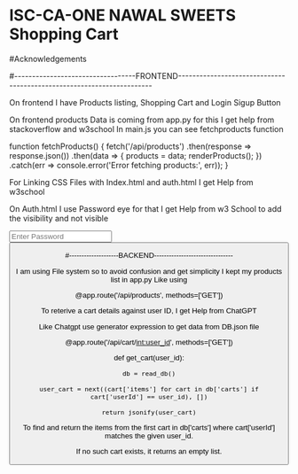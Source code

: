 # ISC-CA-ONE NAWAL SWEETS Shopping Cart
#Acknowledgements

#----------------------------------FRONTEND----------------------------------------------------------------------

On frontend I have Products listing, Shopping Cart and Login Sigup Button 

On frontend products Data is coming from app.py for this I get help from stackoverflow and w3school
In main.js you can see  fetchproducts function

function fetchProducts() {
  fetch('/api/products')
    .then(response => response.json())
    .then(data => {
      products = data;
      renderProducts();
    })
    .catch(err => console.error('Error fetching products:', err));
}


For Linking CSS Files with Index.html and auth.html I get Help from w3school

 <link rel="stylesheet" href="../static/css/style.css">
 
  <!-- Font Awesome for icons if needed -->
  
  <link rel="stylesheet" href="https://cdnjs.cloudflare.com/ajax/libs/font-awesome/6.0.0-beta3/css/all.min.css">
  

On Auth.html I use Password eye  for that I get Help from w3 School to add the visibility and not visible
  
   <div class="password-container">
        <input type="password" id="signup-password" placeholder="Enter Password" required />
        <button type="button" class="toggle-password" onclick="togglePassword('signup-password', this)">
          <i class="fa fa-eye"></i> 



#--------------------BACKEND--------------------------------

I am using File system so to avoid confusion and get simplicity I kept my products list in app.py   Like using

@app.route('/api/products', methods=['GET'])

To reterive a cart details against user ID, I get Help from ChatGPT

Like Chatgpt use generator expression to get data from DB.json file 

@app.route('/api/cart/<int:user_id>', methods=['GET'])

def get_cart(user_id):

    db = read_db()
    
    user_cart = next((cart['items'] for cart in db['carts'] if cart['userId'] == user_id), [])
    
    return jsonify(user_cart)

To find and return the items from the first cart in db['carts'] where cart['userId'] matches the given user_id.

If no such cart exists, it returns an empty list.
